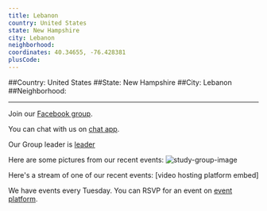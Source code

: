 ```yaml
---
title: Lebanon
country: United States
state: New Hampshire
city: Lebanon
neighborhood: 
coordinates: 40.34655, -76.428381
plusCode:
---
```


##Country: United States
##State: New Hampshire
##City: Lebanon
##Neighborhood: 
*****
Join our [Facebook group](https://www.facebook.com/groups/free.code.camp.lebanon.nh).

You can chat with us on [chat app]().

Our Group leader is [leader]()

Here are some pictures from our recent events:
![study-group-image]()

Here's a stream of one of our recent events:
[video hosting platform embed]

We have events every Tuesday. You can RSVP for an event on [event platform]().
